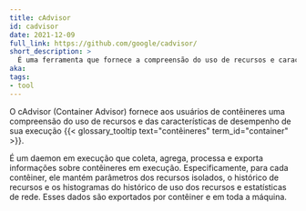 ```yaml
---
title: cAdvisor
id: cadvisor
date: 2021-12-09
full_link: https://github.com/google/cadvisor/
short_description: >
  É uma ferramenta que fornece a compreensão do uso de recursos e características de desempenho para contêineres
aka:
tags:
- tool
---
```

O cAdvisor (Container Advisor) fornece aos usuários de contêineres uma compreensão do uso de recursos e das características de desempenho de sua execução
{{< glossary_tooltip text="contêineres" term_id="container" >}}.

<!--more-->

É um daemon em execução que coleta, agrega, processa e exporta informações sobre contêineres em execução. Especificamente, para cada contêiner, ele mantém parâmetros dos recursos isolados, o histórico de recursos e os histogramas do histórico de uso dos recursos e estatísticas de rede. Esses dados são exportados por contêiner e em toda a máquina.
